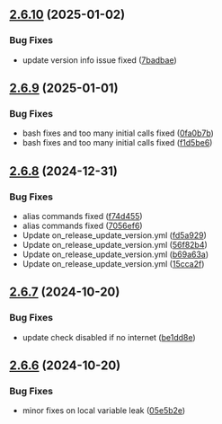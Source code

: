 ## [2.6.10](https://github.com/ashindiano/dyno/compare/v2.6.9...v2.6.10) (2025-01-02)


### Bug Fixes

* update version info issue fixed ([7badbae](https://github.com/ashindiano/dyno/commit/7badbae2565620f9aacb5d3d00da345ae4e5708e))



## [2.6.9](https://github.com/ashindiano/dyno/compare/v2.6.8...v2.6.9) (2025-01-01)


### Bug Fixes

* bash fixes and too many initial calls fixed ([0fa0b7b](https://github.com/ashindiano/dyno/commit/0fa0b7ba861da5b9f1ba856652cac2cd8081bb00))
* bash fixes and too many initial calls fixed ([f1d5be6](https://github.com/ashindiano/dyno/commit/f1d5be69af34c1dd991eab76b447eefd51cea6e8))



## [2.6.8](https://github.com/ashindiano/dyno/compare/v2.6.7...v2.6.8) (2024-12-31)


### Bug Fixes

* alias commands fixed ([f74d455](https://github.com/ashindiano/dyno/commit/f74d455ab8f941ea806734677319335aaf5a6ab9))
* alias commands fixed ([7056ef6](https://github.com/ashindiano/dyno/commit/7056ef6b50a4eef535bbf0abdc5e18a63ddf552f))
* Update on_release_update_version.yml ([fd5a929](https://github.com/ashindiano/dyno/commit/fd5a9297ad58bc8e643d116a8df8f221ccb41d0e))
* Update on_release_update_version.yml ([56f82b4](https://github.com/ashindiano/dyno/commit/56f82b42fcec012e1265331012381d352a0ebae8))
* Update on_release_update_version.yml ([b69a63a](https://github.com/ashindiano/dyno/commit/b69a63a5634d23224eff615b882e425a48a469b0))
* Update on_release_update_version.yml ([15cca2f](https://github.com/ashindiano/dyno/commit/15cca2ffaff793dd5c9f0a352acd446f634bf736))



## [2.6.7](https://github.com/ashindiano/dyno/compare/v2.6.6...v2.6.7) (2024-10-20)


### Bug Fixes

* update check disabled if no internet ([be1dd8e](https://github.com/ashindiano/dyno/commit/be1dd8eb14e52a1c277e2d1adf5a7e9a14f8c392))



## [2.6.6](https://github.com/ashindiano/dyno/compare/v2.6.5...v2.6.6) (2024-10-20)


### Bug Fixes

* minor fixes on local variable leak ([05e5b2e](https://github.com/ashindiano/dyno/commit/05e5b2eab20b803c8fd87e1f17f380ec6f96e88a))



